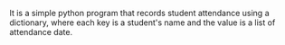 It is a simple python program that records student attendance using a dictionary, where each key is a student's name and the value is a list of attendance date.
